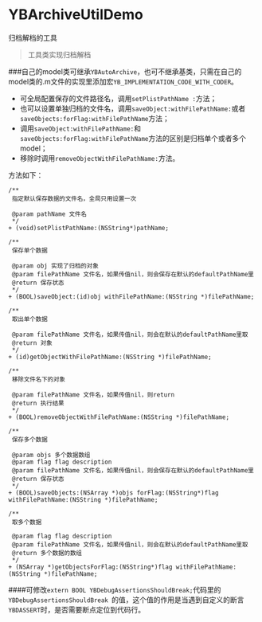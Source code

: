 # YBArchiveUtilDemo
归档解档的工具

> 工具类实现归档解档

###自己的model类可继承`YBAutoArchive`，也可不继承基类，只需在自己的model类的.m文件的实现里添加宏`YB_IMPLEMENTATION_CODE_WITH_CODER`。

+ 可全局配置保存的文件路径名，调用`setPlistPathName :`方法；
+ 也可以设置单独归档的文件名，调用`saveObject:withFilePathName:`或者`saveObjects:forFlag:withFilePathName`方法；
+ 调用`saveObject:withFilePathName:`和`saveObjects:forFlag:withFilePathName`方法的区别是归档单个或者多个model；
+ 移除时调用`removeObjectWithFilePathName:`方法。



方法如下：

	/**
	 指定默认保存数据的文件名，全局只用设置一次
	
	 @param pathName 文件名
	 */
	+ (void)setPlistPathName:(NSString*)pathName;
	
	/**
	 保存单个数据
	
	 @param obj 实现了归档的对象
	 @param filePathName 文件名，如果传值nil，则会保存在默认的defaultPathName里
	 @return 保存状态
	 */
	+ (BOOL)saveObject:(id)obj withFilePathName:(NSString *)filePathName;
	
	/**
	 取出单个数据
	
	 @param filePathName 文件名，如果传值nil，则会在默认的defaultPathName里取
	 @return 对象
	 */
	+ (id)getObjectWithFilePathName:(NSString *)filePathName;
	
	/**
	 移除文件名下的对象
	
	 @param filePathName 文件名，如果传值nil，则return
	 @return 执行结果
	 */
	+ (BOOL)removeObjectWithFilePathName:(NSString *)filePathName;
	
	/**
	 保存多个数据
	
	 @param objs 多个数据数组
	 @param flag flag description
	 @param filePathName 文件名，如果传值nil，则会保存在默认的defaultPathName里
	 @return 保存状态
	 */
	+ (BOOL)saveObjects:(NSArray *)objs forFlag:(NSString*)flag withFilePathName:(NSString *)filePathName;
	
	/**
	 取多个数据
	
	 @param flag flag description
	 @param filePathName 文件名，如果传值nil，则会在默认的defaultPathName里取
	 @return 多个数据的数组
	 */
	+ (NSArray *)getObjectsForFlag:(NSString*)flag withFilePathName:(NSString *)filePathName;


####可修改`extern BOOL YBDebugAssertionsShouldBreak;`代码里的`YBDebugAssertionsShouldBreak `的值，这个值的作用是当遇到自定义的断言`YBDASSERT`时，是否需要断点定位到代码行。
